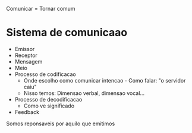 Comunicar = Tornar comum

# Sistema de comunicaao

- Emissor
- Receptor
- Mensagem
- Meio
- Processo de codificacao
    - Onde escolho como comunicar intencao - Como falar: "o servidor caiu"
    - Nisso temos: Dimensao verbal, dimensao vocal...
- Processo de decodificacao
    - Como ve significado
- Feedback


Somos reponsaveis por aquilo que emitimos
